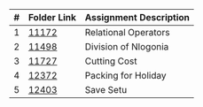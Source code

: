 |   #   | Folder Link | Assignment Description |
| :---: | ----------- | ---------------------- |
|1|[11172](https://github.com/sora1441/4883-Programming-Techniques/tree/master/Assignments/A01/11172)|Relational Operators|
|2|[11498](https://github.com/sora1441/4883-Programming-Techniques/tree/master/Assignments/A01/11498)|Division of Nlogonia|
|3|[11727](https://github.com/sora1441/4883-Programming-Techniques/tree/master/Assignments/A01/11727)|Cutting Cost|
|4|[12372](https://github.com/sora1441/4883-Programming-Techniques/tree/master/Assignments/A01/12372)|Packing for Holiday|
|5|[12403](https://github.com/sora1441/4883-Programming-Techniques/tree/master/Assignments/A01/12403)|Save Setu|
